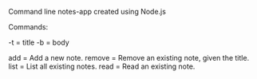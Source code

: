 Command line notes-app created using Node.js


Commands: 

-t = title
-b = body

add = Add a new note.
remove = Remove an existing note, given the title.
list = List all existing notes.
read = Read an existing note.